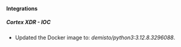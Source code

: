 
#### Integrations

##### Cortex XDR - IOC

- Updated the Docker image to: *demisto/python3:3.12.8.3296088*.
 